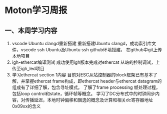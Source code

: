# Moton学习周报

## 一、本周学习内容  
1. vscode Ubuntu clangd重新搭建
   重新搭建Ubuntu clangd，成功索引库文件，vscode ssh Ubuntu及Ubuntu ssh github环境搭建， 在github中git上传本地项目
2. igh-ethercat编译测试
    成功使用igh版本完成对ethercat 从站的控制调试，上传至igh_led项目
3. 学习ethercat section 1内容
  目前对ESC从站控制器的block框架已有基本了解，并掌握ethercat frame构成，即ethercat header与ethercat datagram的组成有了详细了解，包含寻址模式。
  了解了frame processing 帧处理过程，包括loop control和state，循环帧等概念。
  学习了DC分布式中的时钟同步内容，对传播延迟，本地时钟偏移和飘逸的概念及计算和相关dc寄存器地址0x09xx的含义

